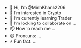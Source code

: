 - 👋 Hi, I’m @MinhKhanh2206
- 👀 I’m interested in Crypto 
- 🌱 I’m currently learning Trader
- 💞️ I’m looking to collaborate on ...
- 📫 How to reach me ...
- 😄 Pronouns: ...
- ⚡ Fun fact: ...

<!---
MinhKhanh2206/MinhKhanh2206 is a ✨ special ✨ repository because its `README.md` (this file) appears on your GitHub profile.
You can click the Preview link to take a look at your changes.
--->

